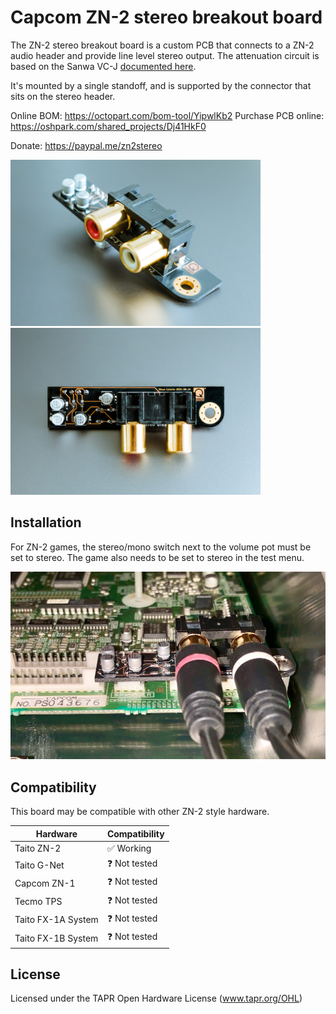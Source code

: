 # Capcom ZN-2 stereo breakout board

The ZN-2 stereo breakout board is a custom PCB that connects to a ZN-2 audio header and provide line level stereo output. The attenuation circuit is based on the Sanwa VC-J [documented here](http://www.neo-geo.com/forums/showthread.php?172861-A-different-attenuation-circuit).

It's mounted by a single standoff, and is supported by the connector that sits on the stereo header.

Online BOM: https://octopart.com/bom-tool/YipwlKb2
Purchase PCB online: https://oshpark.com/shared_projects/Dj41HkF0

Donate: https://paypal.me/zn2stereo

<img width="400" src="https://raw.githubusercontent.com/simonlc/zn2stereo/master/pictures/complete-board.jpg"> <img width="400" src="https://raw.githubusercontent.com/simonlc/zn2stereo/master/pictures/complete-board-top.jpg">


## Installation

For ZN-2 games, the stereo/mono switch next to the volume pot must be set to stereo. The game also needs to be set to stereo in the test menu.

<img width="640" src="https://raw.githubusercontent.com/simonlc/zn2stereo/master/pictures/installation.jpg">

## Compatibility

This board may be compatible with other ZN-2 style hardware.

| Hardware           | Compatibility |
| ------------------ | ------------- |
| Taito ZN-2         | ✅  Working    |
| Taito G-Net        | ❓  Not tested |
| Capcom ZN-1        | ❓  Not tested |
| Tecmo TPS          | ❓  Not tested |
| Taito FX-1A System | ❓  Not tested |
| Taito FX-1B System | ❓  Not tested |

## License
Licensed under the TAPR Open Hardware License (www.tapr.org/OHL)
